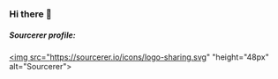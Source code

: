 ### Hi there 👋
##### Sourcerer profile: 
<a href="https://sourcerer.io/wz-ml"><img src="https://sourcerer.io/icons/logo-sharing.svg" "height="48px" alt="Sourcerer"></a>
<a href="https://sourcerer.io/wz-ml"><img src="https://img.shields.io/badge/Python-37%20commits-orange.svg" alt=""></a>
<!--
**wz-ml/wz-ml** is a ✨ _special_ ✨ repository because its `README.md` (this file) appears on your GitHub profile.
<a href="https://sourcerer.io/wz-ml"><img src="https://sourcerer.io/icons/logo-sharing.svg"height="48px" alt="Sourcerer"></a>
Here are some ideas to get you started:

- 🔭 I’m currently working on ...
- 🌱 I’m currently learning ...
- 👯 I’m looking to collaborate on ...
- 🤔 I’m looking for help with ...
- 💬 Ask me about ...
- 📫 How to reach me: ...
- 😄 Pronouns: ...
- ⚡ Fun fact: ...
-->
